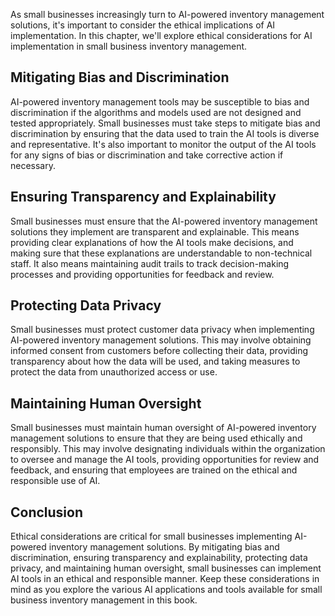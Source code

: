 
As small businesses increasingly turn to AI-powered inventory management solutions, it's important to consider the ethical implications of AI implementation. In this chapter, we'll explore ethical considerations for AI implementation in small business inventory management.

Mitigating Bias and Discrimination
----------------------------------

AI-powered inventory management tools may be susceptible to bias and discrimination if the algorithms and models used are not designed and tested appropriately. Small businesses must take steps to mitigate bias and discrimination by ensuring that the data used to train the AI tools is diverse and representative. It's also important to monitor the output of the AI tools for any signs of bias or discrimination and take corrective action if necessary.

Ensuring Transparency and Explainability
----------------------------------------

Small businesses must ensure that the AI-powered inventory management solutions they implement are transparent and explainable. This means providing clear explanations of how the AI tools make decisions, and making sure that these explanations are understandable to non-technical staff. It also means maintaining audit trails to track decision-making processes and providing opportunities for feedback and review.

Protecting Data Privacy
-----------------------

Small businesses must protect customer data privacy when implementing AI-powered inventory management solutions. This may involve obtaining informed consent from customers before collecting their data, providing transparency about how the data will be used, and taking measures to protect the data from unauthorized access or use.

Maintaining Human Oversight
---------------------------

Small businesses must maintain human oversight of AI-powered inventory management solutions to ensure that they are being used ethically and responsibly. This may involve designating individuals within the organization to oversee and manage the AI tools, providing opportunities for review and feedback, and ensuring that employees are trained on the ethical and responsible use of AI.

Conclusion
----------

Ethical considerations are critical for small businesses implementing AI-powered inventory management solutions. By mitigating bias and discrimination, ensuring transparency and explainability, protecting data privacy, and maintaining human oversight, small businesses can implement AI tools in an ethical and responsible manner. Keep these considerations in mind as you explore the various AI applications and tools available for small business inventory management in this book.
